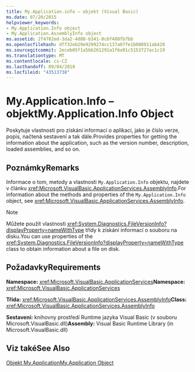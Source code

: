 ```yaml
---
title: My.Application.info – objekt (Visual Basic)
ms.date: 07/20/2015
helpviewer_keywords:
- My.Application.Info object
- My.Application.AssemblyInfo object
ms.assetid: 2f4782ed-3da2-4d88-b341-0c6f480fb7bb
ms.openlocfilehash: dff32eb29e9299274cc137a07fe1b080911ab420
ms.sourcegitcommit: 2eceb05f1a5bb261291a1f6a91c5153727ac1c19
ms.translationtype: MT
ms.contentlocale: cs-CZ
ms.lasthandoff: 09/04/2018
ms.locfileid: "43513738"
---
```

# <a name="myapplicationinfo-object"></a><span data-ttu-id="dbea5-102">My.Application.Info – objekt</span><span class="sxs-lookup"><span data-stu-id="dbea5-102">My.Application.Info Object</span></span>
<span data-ttu-id="dbea5-103">Poskytuje vlastnosti pro získání informací o aplikaci, jako je číslo verze, popis, načtená sestavení a tak dále.</span><span class="sxs-lookup"><span data-stu-id="dbea5-103">Provides properties for getting the information about the application, such as the version number, description, loaded assemblies, and so on.</span></span>  
  
## <a name="remarks"></a><span data-ttu-id="dbea5-104">Poznámky</span><span class="sxs-lookup"><span data-stu-id="dbea5-104">Remarks</span></span>  
 <span data-ttu-id="dbea5-105">Informace o tom, metody a vlastnosti `My.Application.Info` objektu, najdete v článku <xref:Microsoft.VisualBasic.ApplicationServices.AssemblyInfo>.</span><span class="sxs-lookup"><span data-stu-id="dbea5-105">For information about the methods and properties of the `My.Application.Info` object, see <xref:Microsoft.VisualBasic.ApplicationServices.AssemblyInfo>.</span></span>  
  
> [!NOTE]
>  <span data-ttu-id="dbea5-106">Můžete použít vlastnosti <xref:System.Diagnostics.FileVersionInfo?displayProperty=nameWithType> třídy k získání informací o souboru na disku.</span><span class="sxs-lookup"><span data-stu-id="dbea5-106">You can use properties of the <xref:System.Diagnostics.FileVersionInfo?displayProperty=nameWithType> class to obtain information about a file on disk.</span></span>  
  
## <a name="requirements"></a><span data-ttu-id="dbea5-107">Požadavky</span><span class="sxs-lookup"><span data-stu-id="dbea5-107">Requirements</span></span>  
 <span data-ttu-id="dbea5-108">**Namespace:** <xref:Microsoft.VisualBasic.ApplicationServices></span><span class="sxs-lookup"><span data-stu-id="dbea5-108">**Namespace:** <xref:Microsoft.VisualBasic.ApplicationServices></span></span>  
  
 <span data-ttu-id="dbea5-109">**Třída:** <xref:Microsoft.VisualBasic.ApplicationServices.AssemblyInfo></span><span class="sxs-lookup"><span data-stu-id="dbea5-109">**Class:** <xref:Microsoft.VisualBasic.ApplicationServices.AssemblyInfo></span></span>  
  
 <span data-ttu-id="dbea5-110">**Sestavení:** knihovny prostředí Runtime jazyka Visual Basic (v souboru Microsoft.VisualBasic.dll)</span><span class="sxs-lookup"><span data-stu-id="dbea5-110">**Assembly:** Visual Basic Runtime Library (in Microsoft.VisualBasic.dll)</span></span>  
  
## <a name="see-also"></a><span data-ttu-id="dbea5-111">Viz také</span><span class="sxs-lookup"><span data-stu-id="dbea5-111">See Also</span></span>  
 [<span data-ttu-id="dbea5-112">Objekt My.Application</span><span class="sxs-lookup"><span data-stu-id="dbea5-112">My.Application Object</span></span>](../../../visual-basic/language-reference/objects/my-application-object.md)
